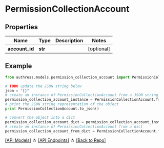 # PermissionCollectionAccount


## Properties
Name | Type | Description | Notes
------------ | ------------- | ------------- | -------------
**account_id** | **str** |  | [optional] 

## Example

```python
from authress.models.permission_collection_account import PermissionCollectionAccount

# TODO update the JSON string below
json = "{}"
# create an instance of PermissionCollectionAccount from a JSON string
permission_collection_account_instance = PermissionCollectionAccount.from_json(json)
# print the JSON string representation of the object
print PermissionCollectionAccount.to_json()

# convert the object into a dict
permission_collection_account_dict = permission_collection_account_instance.to_dict()
# create an instance of PermissionCollectionAccount from a dict
permission_collection_account_from_dict = PermissionCollectionAccount.from_dict(permission_collection_account_dict)
```
[[API Models]](./README.md#documentation-for-models) ☆ [[API Endpoints]](./README.md#documentation-for-api-endpoints) ☆ [[Back to Repo]](../README.md)


